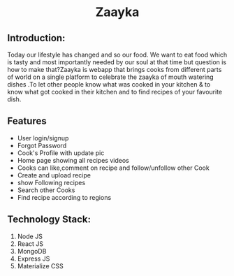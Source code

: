 <h1 align="center">Zaayka</h1>

## Introduction:
Today our lifestyle has changed and so our food. We want to eat food which is tasty and most importantly needed by our soul at that time but question is how to make that?Zaayka is webapp that brings cooks from different parts of world on a single platform to celebrate the zaayka of mouth watering dishes .To let other people know what was cooked in your kitchen & to know what got cooked in their kitchen and to find recipes of your favourite dish. 

## Features
- User login/signup
- Forgot Password
- Cook's Profile with update pic 
- Home page showing all recipes videos
- Cooks can like,comment on recipe and follow/unfollow other Cook
- Create and upload recipe
- show Following recipes
- Search other Cooks
- Find recipe according to regions

## Technology Stack:
  1) Node JS
  2) React JS
  3) MongoDB
  4) Express JS
  5) Materialize CSS

